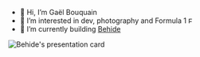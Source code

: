 - 👋 Hi, I’m Gaël Bouquain
- 👀 I’m interested in dev, photography and Formula 1 <img src="https://logodownload.org/wp-content/uploads/2016/11/formula-1-logo-7.png" alt="Formula 1 logo" style="height: 12px;" />
- 🌱 I’m currently building [Behide](https://github.com/behide-game/behide)

<img src="https://gitlab.com/carne-8/behide/behide-game/-/raw/main/Assets/Images/Presentation%20card.png"
     alt="Behide's presentation card" />
